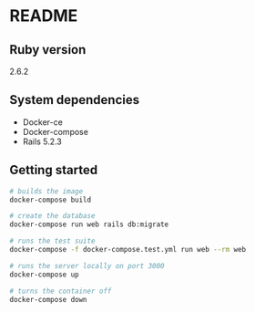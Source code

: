 # README


## Ruby version
2.6.2

## System dependencies
* Docker-ce
* Docker-compose
* Rails 5.2.3

## Getting started

```bash
# builds the image
docker-compose build

# create the database
docker-compose run web rails db:migrate

# runs the test suite
docker-compose -f docker-compose.test.yml run web --rm web

# runs the server locally on port 3000
docker-compose up

# turns the container off
docker-compose down
```

